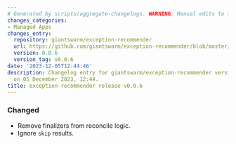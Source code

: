 ```yaml
---
# Generated by scripts/aggregate-changelogs. WARNING: Manual edits to this files will be overwritten.
changes_categories:
- Managed Apps
changes_entry:
  repository: giantswarm/exception-recommender
  url: https://github.com/giantswarm/exception-recommender/blob/master/CHANGELOG.md#006---2023-12-05
  version: 0.0.6
  version_tag: v0.0.6
date: '2023-12-05T12:44:46'
description: Changelog entry for giantswarm/exception-recommender version 0.0.6, published
  on 05 December 2023, 12:44.
title: exception-recommender release v0.0.6
---
```


### Changed
- Remove finalizers from reconcile logic.
- Ignore `skip` results.
